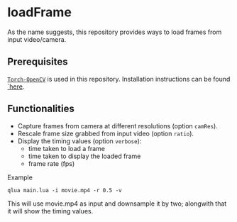 # loadFrame

As the name suggests, this repository provides ways to load frames from input video/camera.

## Prerequisites

[`Torch-OpenCV`](https://github.com/VisionLabs/torch-opencv) is used in this repository. Installation instructions can be found [`here](https://github.com/VisionLabs/torch-opencv/wiki/installation).

## Functionalities

+ Capture frames from camera at different resolutions (option `camRes`).
+ Rescale frame size grabbed from input video (option `ratio`).
+ Display the timing values (option `verbose`):
    + time taken to load a frame
    + time taken to display the loaded frame
    + frame rate (fps)

Example

```
qlua main.lua -i movie.mp4 -r 0.5 -v
```
This will use movie.mp4 as input and downsample it by two; alongwith that it will show the timing values.
